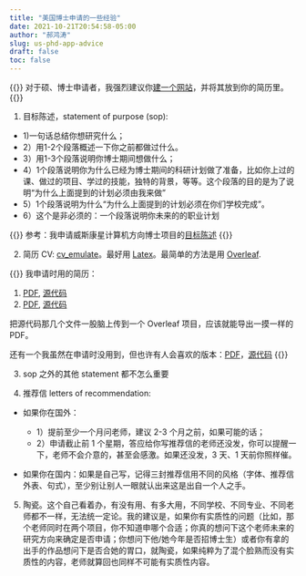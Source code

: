 ```yaml
---
title: "美国博士申请的一些经验"
date: 2021-10-21T20:54:58-05:00
author: "郝鸿涛"
slug: us-phd-app-advice
draft: false
toc: false
---
```

{{<block class="info">}}
对于硕、博士申请者，我强烈建议你[建一个网站](/cn/2021/06/17/homepage/)，并将其放到你的简历里。
{{<end>}}

1. 目标陈述，statement of purpose (sop): 

  - 1)一句话总结你想研究什么；
  - 2）用1-2个段落概述一下你之前都做过什么。
  - 3）用1-3个段落说明你博士期间想做什么；
  - 4）1个段落说明你为什么已经为博士期间的科研计划做了准备，比如你上过的课、做过的项目、学过的技能，独特的背景，等等。这个段落的目的是为了说明“为什么上面提到的计划必须由我来做” 
  - 5）1个段落说明为什么“为什么上面提到的计划必须在你们学校完成”。 
  - 6）这个是非必须的：一个段落说明你未来的的职业计划

{{<block class="tip">}}
参考：我申请威斯康星计算机方向博士项目的[目标陈述](https://hongtaoh.com/files/wisconsin-cs.pdf)
{{<end>}}

2. 简历 CV: [cv_emulate](https://github.com/hongtaoh/cv_emulate)。最好用 [Latex](/cn/2020/05/26/bookdown-tips/#latex-资料)。最简单的方法是用 [Overleaf](https://www.overleaf.com/). 

{{<block class="tip">}}
我申请时用的简历：
  1. [PDF](https://raw.githubusercontent.com/hongtaoh/cv_emulate/master/oneColumn/Hongtao_CV_1col.pdf), [源代码](https://github.com/hongtaoh/cv_emulate/tree/master/oneColumn)
  2. [PDF](https://raw.githubusercontent.com/hongtaoh/cv_emulate/master/twoColumnCV/twoColumnCV.pdf), [源代码](https://github.com/hongtaoh/cv_emulate/tree/master/twoColumnCV)

把源代码那几个文件一股脑上传到一个 Overleaf 项目，应该就能导出一摸一样的 PDF。

还有一个我虽然在申请时没用到，但也许有人会喜欢的版本：[PDF](https://raw.githubusercontent.com/hongtaoh/cv_emulate/master/My_Awesome_CV/My_Awesome_CV.pdf)，[源代码](https://github.com/hongtaoh/cv_emulate/tree/master/My_Awesome_CV)
{{<end>}}

3. sop 之外的其他 statement 都不怎么重要

4. 推荐信 letters of recommendation: 

  - 如果你在国外：
    - 1）提前至少一个月问老师，建议 2-3 个月之前，如果可能的话；
    - 2）申请截止前 1 个星期，答应给你写推荐信的老师还没发，你可以提醒一下，老师不会介意的，甚至会感激。如果还没发，3 天、1 天前你照样催。

  - 如果你在国内：如果是自己写，记得三封推荐信用不同的风格（字体、推荐信外表、句式），至少别让别人一眼就认出来这是出自一个人之手。

5. 陶瓷。这个自己看着办，有没有用、有多大用，不同学校、不同专业、不同老师都不一样，无法统一定论。我的建议是，如果你有实质性的问题（比如，那个老师同时在两个项目，你不知道申哪个合适；你真的想问下这个老师未来的研究方向来确定是否申请；你想问下他/她今年是否招博士生）或者你有拿的出手的作品想问下是否合她的胃口，就陶瓷，如果纯粹为了混个脸熟而没有实质性的内容，老师就算回也同样不可能有实质性内容。